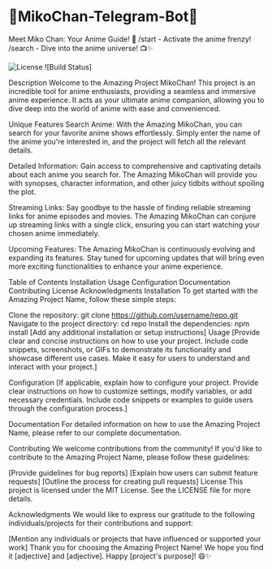 # 🌟MikoChan-Telegram-Bot🌟
 Meet Miko Chan: Your Anime Guide! 🌸 /start - Activate the anime frenzy! /search - Dive into the anime universe! 📺✨


![License](https://img.shields.io/badge/license-MIT-blue.svg)
![Build Status]

Description
Welcome to the Amazing Project MikoChan! This project is an incredible tool for anime enthusiasts, providing a seamless and immersive anime experience. It acts as your ultimate anime companion, allowing you to dive deep into the world of anime with ease and convenienced. 

Unique Features
Search Anime: With the Amazing MikoChan, you can search for your favorite anime shows effortlessly. Simply enter the name of the anime you're interested in, and the project will fetch all the relevant details.

Detailed Information: Gain access to comprehensive and captivating details about each anime you search for. The Amazing MikoChan will provide you with synopses, character information, and other juicy tidbits without spoiling the plot.

Streaming Links: Say goodbye to the hassle of finding reliable streaming links for anime episodes and movies. The Amazing MikoChan can conjure up streaming links with a single click, ensuring you can start watching your chosen anime immediately.

Upcoming Features: The Amazing MikoChan is continuously evolving and expanding its features. Stay tuned for upcoming updates that will bring even more exciting functionalities to enhance your anime experience.

Table of Contents
Installation
Usage
Configuration
Documentation
Contributing
License
Acknowledgments
Installation
To get started with the Amazing Project Name, follow these simple steps:

Clone the repository: git clone https://github.com/username/repo.git
Navigate to the project directory: cd repo
Install the dependencies: npm install
[Add any additional installation or setup instructions]
Usage
[Provide clear and concise instructions on how to use your project. Include code snippets, screenshots, or GIFs to demonstrate its functionality and showcase different use cases. Make it easy for users to understand and interact with your project.]

Configuration
[If applicable, explain how to configure your project. Provide clear instructions on how to customize settings, modify variables, or add necessary credentials. Include code snippets or examples to guide users through the configuration process.]

Documentation
For detailed information on how to use the Amazing Project Name, please refer to our complete documentation.

Contributing
We welcome contributions from the community! If you'd like to contribute to the Amazing Project Name, please follow these guidelines:

[Provide guidelines for bug reports]
[Explain how users can submit feature requests]
[Outline the process for creating pull requests]
License
This project is licensed under the MIT License. See the LICENSE file for more details.

Acknowledgments
We would like to express our gratitude to the following individuals/projects for their contributions and support:

[Mention any individuals or projects that have influenced or supported your work]
Thank you for choosing the Amazing Project Name! We hope you find it [adjective] and [adjective]. Happy [project's purpose]! 😄✨
